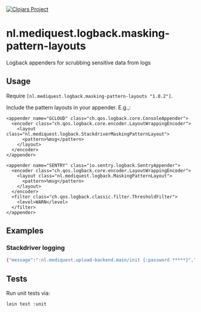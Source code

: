 [![Clojars Project](https://img.shields.io/clojars/v/nl.mediquest/logback.masking-pattern-layouts.svg)](https://clojars.org/nl.mediquest/logback.masking-pattern-layouts)

# nl.mediquest.logback.masking-pattern-layouts

Logback appenders for scrubbing sensitive data from logs

## Usage

Require `[nl.mediquest.logback.masking-pattern-layouts "1.0.2"]`.

Include the pattern layouts in your appender. E.g.,:

```
<appender name="GCLOUD" class="ch.qos.logback.core.ConsoleAppender">
  <encoder class="ch.qos.logback.core.encoder.LayoutWrappingEncoder">
    <layout class="nl.mediquest.logback.StackdriverMaskingPatternLayout">
      <pattern>%msg</pattern>
    </layout>
  </encoder>
</appender>
```

```
<appender name="SENTRY" class="io.sentry.logback.SentryAppender">
  <encoder class="ch.qos.logback.core.encoder.LayoutWrappingEncoder">
    <layout class="nl.mediquest.logback.MaskingPatternLayout">
      <pattern>%msg</pattern>
    </layout>
  </encoder>
  <filter class="ch.qos.logback.classic.filter.ThresholdFilter">
    <level>WARN</level>
  </filter>
</appender>
```

## Examples

### Stackdriver logging

```sh
{"message":":nl.mediquest.upload-backend.main/init {:password *****}","severity":"INFO","thread":"main","logger":"nl.mediquest.upload-backend.main"}
```

## Tests

Run unit tests via:

```sh
lein test :unit
```

